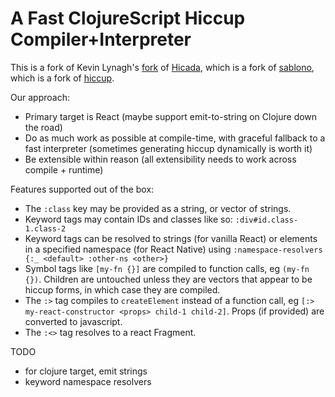 # A Fast ClojureScript Hiccup Compiler+Interpreter

This is a fork of Kevin Lynagh's [fork](https://github.com/lynaghk/hicada) of [Hicada](https://github.com/rauhs/hicada), which is a fork of [sablono](https://github.com/r0man/sablono), which is a fork of [hiccup](https://github.com/weavejester/hiccup).

Our approach:

- Primary target is React (maybe support emit-to-string on Clojure down the road)
- Do as much work as possible at compile-time, with graceful fallback to a fast interpreter (sometimes generating hiccup dynamically is worth it)
- Be extensible within reason (all extensibility needs to work across compile + runtime)

Features supported out of the box:

- The `:class` key may be provided as a string, or vector of strings.
- Keyword tags may contain IDs and classes like so: `:div#id.class-1.class-2`
- Keyword tags can be resolved to strings (for vanilla React) or elements in a specified namespace (for React Native) using `:namespace-resolvers {:_ <default> :other-ns <other>}`
- Symbol tags like `[my-fn {}]` are compiled to function calls, eg `(my-fn {})`. Children are untouched unless they are vectors that appear to be hiccup forms, in which case they are compiled.
- The `:>` tag compiles to `createElement` instead of a function call, eg `[:> my-react-constructor <props> child-1 child-2]`. Props (if provided) are converted to javascript.
- The `:<>` tag resolves to a react Fragment.

TODO
- for clojure target, emit strings
- keyword namespace resolvers
